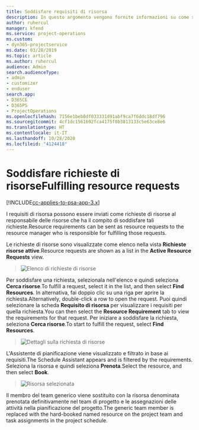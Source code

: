 ```yaml
---
title: Soddisfare requisiti di risorsa
description: In questo argomento vengono fornite informazioni su come soddisfare requisiti di risorsa.
author: ruhercul
manager: kfend
ms.service: project-operations
ms.custom:
- dyn365-projectservice
ms.date: 03/28/2019
ms.topic: article
ms.author: ruhercul
audience: Admin
search.audienceType:
- admin
- customizer
- enduser
search.app:
- D365CE
- D365PS
- ProjectOperations
ms.openlocfilehash: 7156e1beb0df033331d91abf9ca7f6ddc18df796
ms.sourcegitcommit: 4cf1dc1561b92fca4175f0b3813133c5e63ce8e6
ms.translationtype: HT
ms.contentlocale: it-IT
ms.lasthandoff: 10/28/2020
ms.locfileid: "4124418"
---
```

# <a name="fulfilling-resource-requests"></a><span data-ttu-id="b294d-103">Soddisfare richieste di risorse</span><span class="sxs-lookup"><span data-stu-id="b294d-103">Fulfilling resource requests</span></span>

[!INCLUDE[cc-applies-to-psa-app-3.x](../includes/cc-applies-to-psa-app-3x.md)]

<span data-ttu-id="b294d-104">I requisiti di risorsa possono essere inviati come richieste di risorse al responsabile delle risorse che ha il compito di soddisfare tali richieste.</span><span class="sxs-lookup"><span data-stu-id="b294d-104">Resource requirements can be sent as resource requests to the resource manager who is responsible for fulfilling those requests.</span></span>

<span data-ttu-id="b294d-105">Le richieste di risorse sono visualizzate come elenco nella vista **Richieste risorse attive**.</span><span class="sxs-lookup"><span data-stu-id="b294d-105">Resource requests are shown as a list in the **Active Resource Requests** view.</span></span>

> ![Elenco di richieste di risorse](media/Resource-Management-image59.png)

<span data-ttu-id="b294d-107">Per soddisfare una richiesta, selezionala nell'elenco e quindi seleziona **Cerca risorse**.</span><span class="sxs-lookup"><span data-stu-id="b294d-107">To fulfill a request, select it in the list, and then select **Find Resources**.</span></span> <span data-ttu-id="b294d-108">In alternativa, fai doppio clic su una riga per aprire la richiesta.</span><span class="sxs-lookup"><span data-stu-id="b294d-108">Alternatively, double-click a row to open the request.</span></span> <span data-ttu-id="b294d-109">Puoi quindi selezionare la scheda **Requisito di risorsa** per visualizzare i requisiti per quella richiesta.</span><span class="sxs-lookup"><span data-stu-id="b294d-109">You can then select the **Resource Requirement** tab to view the requirements for that request.</span></span> <span data-ttu-id="b294d-110">Per iniziare a soddisfare la richiesta, seleziona **Cerca risorse**.</span><span class="sxs-lookup"><span data-stu-id="b294d-110">To start to fulfill the request, select **Find Resources**.</span></span>

> ![Dettagli sulla richiesta di risorse](media/Resource-Management-image60.png)

<span data-ttu-id="b294d-112">L'Assistente di pianificazione viene visualizzato e filtrato in base ai requisiti.</span><span class="sxs-lookup"><span data-stu-id="b294d-112">The Schedule Assistant appears and is filtered by the requirements.</span></span> <span data-ttu-id="b294d-113">Seleziona la risorsa e quindi seleziona **Prenota**.</span><span class="sxs-lookup"><span data-stu-id="b294d-113">Select the resource, and then select **Book**.</span></span>

> ![Risorsa selezionata](media/Resource-Management-image61.png)

<span data-ttu-id="b294d-115">Il membro del team generico viene sostituito con la risorsa denominata prenotata definitivamente nel team di progetto e le assegnazioni delle attività nella pianificazione del progetto.</span><span class="sxs-lookup"><span data-stu-id="b294d-115">The generic team member is replaced with the hard-booked named resource on the project team and task assignments in the project schedule.</span></span>
